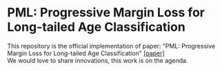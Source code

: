 # PML: Progressive Margin Loss for Long-tailed Age Classification
This repository is the official implementation of paper: "PML: Progressive Margin Loss for Long-tailed Age Classification"
[[paper]](https://openaccess.thecvf.com/content/CVPR2021/papers/Deng_PML_Progressive_Margin_Loss_for_Long-Tailed_Age_Classification_CVPR_2021_paper.pdf)
<br> We would love to share innovations, this work is on the agenda.
